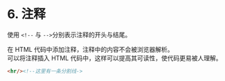 # 6. 注释

使用 ```<!--``` 与 ```-->```分别表示注释的开头与结尾。  

在 HTML 代码中添加注释，注释中的内容不会被浏览器解析。  
可以将注释插入 HTML 代码中，这样可以提高其可读性，使代码更易被人理解。  

```HTML
<hr/><!--这里有一条分割线->
```
